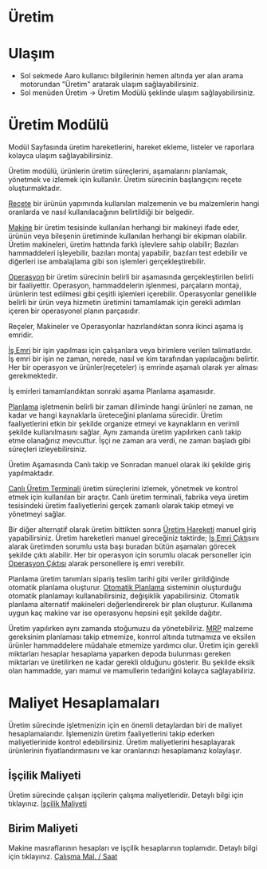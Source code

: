 
# Üretim

# Ulaşım

- Sol sekmede Aaro kullanıcı bilgilerinin hemen altında yer alan arama motorundan "Üretim" aratarak ulaşım sağlayabilirsiniz.
- Sol menüden Üretim -> Üretim Modülü şeklinde ulaşım sağlayabilirsiniz. 

# Üretim Modülü 

Modül Sayfasında üretim hareketlerini, hareket ekleme, listeler ve raporlara kolayca ulaşım sağlayabilirsiniz.


Üretim modülü, ürünlerin üretim süreçlerini, aşamalarını planlamak, yönetmek ve izlemek için kullanılır.
Üretim sürecinin başlangıçını reçete oluşturmaktadır. 

[Reçete](/Uretim/Recete.md "Reçete") bir ürünün yapımında kullanılan malzemenin ve bu malzemlerin hangi oranlarda ve nasıl kullanılacağının belirtildiği bir belgedir.

[Makine](/Uretim/Makine.md "Makine") bir üretim tesisinde kullanılan herhangi bir makineyi ifade eder, ürünün veya bileşenin üretiminde kullanılan herhangi bir ekipman olabilir. 
Üretim makineleri, üretim hattında farklı işlevlere sahip olabilir; 
Bazıları hammaddeleri işleyebilir, bazıları montaj yapabilir, bazıları test edebilir ve diğerleri ise ambalajlama gibi son işlemleri gerçekleştirebilir.

[Operasyon](/Uretim/Operasyon.md "Operasyon") bir üretim sürecinin belirli bir aşamasında gerçekleştirilen belirli bir faaliyettir. 
Operasyon, hammaddelerin işlenmesi, parçaların montajı, ürünlerin test edilmesi gibi çeşitli işlemleri içerebilir. 
Operasyonlar genellikle belirli bir ürün veya hizmetin üretimini tamamlamak için gerekli adımları içeren bir operasyonel planın parçasıdır.

Reçeler, Makineler ve Operasyonlar hazırlandıktan sonra ikinci aşama iş emridir.

[İş Emri](/Uretim/IsEmri.md "İş Emri") bir işin yapılması için çalışanlara veya birimlere verilen talimatlardır. 
İş emri bir işin ne zaman, nerede, nasıl ve kim tarafından yapılacağını belirtir.
Her bir operasyon ve ürünler(reçeteler) iş emrinde aşamalı olarak yer alması gerekmektedir.

İş emirleri tamamlandıktan sonraki aşama Planlama aşamasıdır.

[Planlama](/Uretim/Planlama.md "Planlama") işletmenin belirli bir zaman diliminde hangi ürünleri ne zaman, ne kadar ve hangi kaynaklarla üreteceğini planlama sürecidir. 
Üretim faaliyetlerini etkin bir şekilde organize etmeyi ve kaynakların en verimli şekilde kullanılmasını sağlar.
Aynı zamanda üretim yapılırken canlı takip etme olanağınız mevcuttur. İşçi ne zaman ara verdi, ne zaman başladı gibi süreçleri izleyebilirsiniz.

Üretim Aşamasında Canlı takip ve Sonradan manuel olarak iki şekilde giriş yapılmaktadır. 

[Canlı Üretim Terminali](/Uretim/Terminal.md "Canlı Üretim Terminali") üretim süreçlerini izlemek, yönetmek ve kontrol etmek için kullanılan bir araçtır. 
Canlı üretim terminali, fabrika veya üretim tesisindeki üretim faaliyetlerini gerçek zamanlı olarak takip etmeyi ve yönetmeyi sağlar. 

Bir diğer alternatif olarak üretim bittikten sonra [Üretim Hareketi](/Uretim/UretimHareketi.md "Üretim Hareketi") manuel giriş yapabilirsiniz.
Üretim hareketleri manuel gireceğiniz taktirde;
[İş Emri Çıktı](/Uretim/IsEmriCıktı.md "İş Emri Çıktı")sını alarak üretimden sorumlu usta başı buradan bütün aşamaları görecek şekilde çıktı alabilir.
Her bir operasyon için sorumlu olacak personeller için [Operasyon Çıktısı](/Uretim/OperasyonCikti.md "Operasyon Çıktısı") alarak personellere iş emri verebilir.

Planlama üretim tanımları sipariş teslim tarihi gibi veriler girildiğinde otomatik planlama oluşturur.
[Otomatik Planlama](/Uretim/OtomatikPlanlama.md "Otomatik Planlama") sisteminin oluşturduğu otomatik planlamayı kullanabilirsiniz, değişiklik yapabilirsiniz.
Otomatik planlama alternatif makineleri değerlendirerek bir plan oluşturur. Kullanıma uygun kaç makine var ise operasyonu hepsini eşit şekilde dağıtır. 

Üretim yapılırken aynı zamanda stoğumuzu da yönetebiliriz. 
[MRP](/Uretim/Mrp.md "MRP") malzeme gereksinim planlaması takip etmemize, konrrol altında tutmamıza ve eksilen ürünler hammaddelere müdahale etmemize yardımcı olur. 
Üretim için gerekli miktarları hesaplar hesaplama yaparken depoda bulunması gereken miktarları ve üretilirken ne kadar gerekli olduğunu gösterir.
Bu şekilde eksik olan hammadde, yarı mamul ve mamullerin tedariğini kolayca sağlayabiliriz.


# Maliyet Hesaplamaları 

Üretim sürecinde işletmenizin için en önemli detaylardan biri de maliyet hesaplamalarıdır.
İşlemenizin üretim faaliyetlerini takip ederken maliyetlerinide kontrol edebilirsiniz.
Üretim maliyetlerini hesaplayarak ürünlerinin fiyatlandırmasını ve kar oranlarınızı hesaplamanız kolaylaşır.

## İşçilik Maliyeti 

Üretim sürecinde çalışan işçilerin çalışma maliyetleridir. Detaylı bilgi için tıklayınız. [İşçilik Maliyeti](/Uretim/İscilikMaliyeti.md "İşçilik Maliyeti")

## Birim Maliyeti

Makine masraflarının hesapları ve işçilik hesaplarının toplamıdır. Detaylı bilgi için tıklayınız. [Çalışma Mal. / Saat](/Uretim/BirimMaliyeti.md "Çalışma Mal. / Saat")